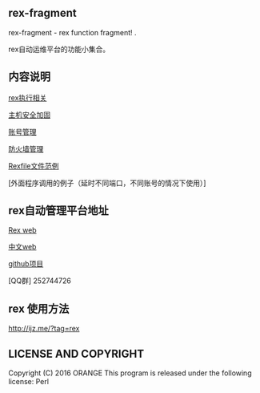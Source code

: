 ## rex-fragment


rex-fragment  - rex function fragment! .

rex自动运维平台的功能小集合。

## 内容说明

[rex执行相关](rexCMD.md)

[主机安全加固](LinuxSafetyReinforcement.md)

[账号管理](Usermanage.md)

[防火墙管理](Iptables.md)

[Rexfile文件范例](Rexfile.example)

[外面程序调用的例子（延时不同端口，不同账号的情况下使用）]

##  rex自动管理平台地址

[Rex web](http://rexify.org) 
 
[中文web](http://rex.perlchina.org)
  
[github项目](https://github.com/RexOps/Rex)

[QQ群] 252744726


## rex 使用方法
  
   http://ijz.me/?tag=rex

## LICENSE AND COPYRIGHT

Copyright (C) 2016 ORANGE
This program is released under the following license: Perl

